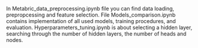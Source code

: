 In Metabric_data_preprocessing.ipynb file you can find  data loading, prepropcessing and feature selection. 
File Models_comparison.ipynb contains implementation of all used models, training procedures, and evaluation.
Hyperparameters_tuning.ipynb is about selecting a hidden layer, searching through the number of hidden layers, the number of heads and nodes.
